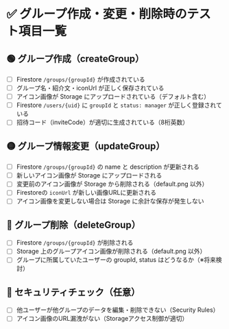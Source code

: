 # ✅ グループ作成・変更・削除時のテスト項目一覧

## 🟢 グループ作成（createGroup）

- [ ] Firestore `/groups/{groupId}` が作成されている
- [ ] グループ名・紹介文・iconUrl が正しく保存されている
- [ ] アイコン画像が Storage にアップロードされている（デフォルト含む）
- [ ] Firestore `/users/{uid}` に `groupId` と `status: manager` が正しく登録されている
- [ ] 招待コード（inviteCode）が適切に生成されている（8桁英数）

## 🟡 グループ情報変更（updateGroup）

- [ ] Firestore `/groups/{groupId}` の name と description が更新される
- [ ] 新しいアイコン画像が Storage にアップロードされる
- [ ] 変更前のアイコン画像が Storage から削除される（default.png 以外）
- [ ] Firestoreの `iconUrl` が新しい画像URLに更新される
- [ ] アイコン画像を変更しない場合は Storage に余計な保存が発生しない

## 🔴 グループ削除（deleteGroup）

- [ ] Firestore `/groups/{groupId}` が削除される
- [ ] Storage 上のグループアイコン画像が削除される（default.png 以外）
- [ ] グループに所属していたユーザーの groupId, status はどうなるか（※将来検討）

## 🔐 セキュリティチェック（任意）

- [ ] 他ユーザーが他グループのデータを編集・削除できない（Security Rules）
- [ ] アイコン画像のURL漏洩がない（Storageアクセス制御が適切）